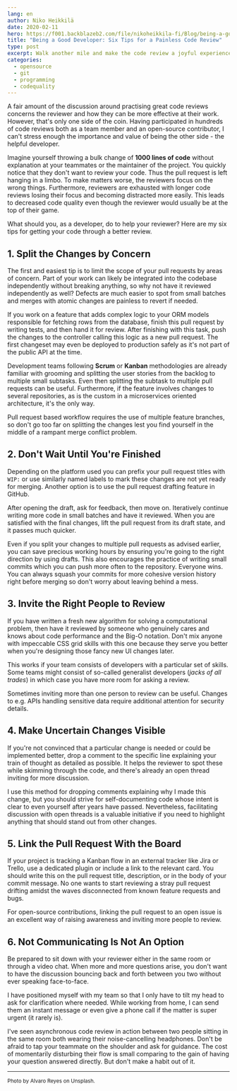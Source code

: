 ```yaml
---
lang: en
author: Niko Heikkilä
date: 2020-02-11
hero: https://f001.backblazeb2.com/file/nikoheikkila-fi/Blog/being-a-good-developer-six-tips-for-a-painless-code-review.jpg
title: "Being a Good Developer: Six Tips for a Painless Code Review"
type: post
excerpt: Walk another mile and make the code review a joyful experience.
categories:
  - opensource
  - git
  - programming
  - codequality
---
```


A fair amount of the discussion around practising great code reviews concerns the reviewer and how they can be more effective at their work. However, that's only one side of the coin. Having participated in hundreds of code reviews both as a team member and an open-source contributor, I can't stress enough the importance and value of being the other side - the helpful developer.

Imagine yourself throwing a bulk change of **1000 lines of code** without explanation at your teammates or the maintainer of the project. You quickly notice that they don't want to review your code. Thus the pull request is left hanging in a limbo. To make matters worse, the reviewers focus on the wrong things. Furthermore, reviewers are exhausted with longer code reviews losing their focus and becoming distracted more easily. This leads to decreased code quality even though the reviewer would usually be at the top of their game.

What should you, as a developer, do to help your reviewer? Here are my six tips for getting your code through a better review.

## 1. Split the Changes by Concern

The first and easiest tip is to limit the scope of your pull requests by areas of concern. Part of your work can likely be integrated into the codebase independently without breaking anything, so why not have it reviewed independently as well? Defects are much easier to spot from small batches and merges with atomic changes are painless to revert if needed.

If you work on a feature that adds complex logic to your ORM models responsible for fetching rows from the database, finish this pull request by writing tests, and then hand it for review. After finishing with this task, push the changes to the controller calling this logic as a new pull request. The first changeset may even be deployed to production safely as it's not part of the public API at the time.

Development teams following **Scrum** or **Kanban** methodologies are already familiar with grooming and splitting the user stories from the backlog to multiple small subtasks. Even then splitting the subtask to multiple pull requests can be useful. Furthermore, if the feature involves changes to several repositories, as is the custom in a microservices oriented architecture, it's the only way.

Pull request based workflow requires the use of multiple feature branches, so don't go too far on splitting the changes lest you find yourself in the middle of a rampant merge conflict problem.

## 2. Don't Wait Until You're Finished

Depending on the platform used you can prefix your pull request titles with `WIP:` or use similarly named labels to mark these changes are not yet ready for merging. Another option is to use the pull request drafting feature in GitHub.

After opening the draft, ask for feedback, then move on. Iteratively continue writing more code in small batches and have it reviewed. When you are satisfied with the final changes, lift the pull request from its draft state, and it passes much quicker.

Even if you split your changes to multiple pull requests as advised earlier, you can save precious working hours by ensuring you're going to the right direction by using drafts. This also encourages the practice of writing small commits which you can push more often to the repository. Everyone wins. You can always squash your commits for more cohesive version history right before merging so don't worry about leaving behind a mess.

## 3. Invite the Right People to Review

If you have written a fresh new algorithm for solving a computational problem, then have it reviewed by someone who genuinely cares and knows about code performance and the Big-O notation. Don't mix anyone with impeccable CSS grid skills with this one because they serve you better when you're designing those fancy new UI changes later.

This works if your team consists of developers with a particular set of skills. Some teams might consist of so-called generalist developers (_jacks of all trades_) in which case you have more room for asking a review.

Sometimes inviting more than one person to review can be useful. Changes to e.g. APIs handling sensitive data require additional attention for security details.

## 4. Make Uncertain Changes Visible

If you're not convinced that a particular change is needed or could be implemented better, drop a comment to the specific line explaining your train of thought as detailed as possible. It helps the reviewer to spot these while skimming through the code, and there's already an open thread inviting for more discussion.

I use this method for dropping comments explaining why I made this change, but you should strive for self-documenting code whose intent is clear to even yourself after years have passed. Nevertheless, facilitating discussion with open threads is a valuable initiative if you need to highlight anything that should stand out from other changes.

## 5. Link the Pull Request With the Board

If your project is tracking a Kanban flow in an external tracker like Jira or Trello, use a dedicated plugin or include a link to the relevant card. You should write this on the pull request title, description, or in the body of your commit message. No one wants to start reviewing a stray pull request drifting amidst the waves disconnected from known feature requests and bugs.

For open-source contributions, linking the pull request to an open issue is an excellent way of raising awareness and inviting more people to review.

## 6. Not Communicating Is Not An Option

Be prepared to sit down with your reviewer either in the same room or through a video chat. When more and more questions arise, you don't want to have the discussion bouncing back and forth between you two without ever speaking face-to-face.

I have positioned myself with my team so that I only have to tilt my head to ask for clarification where needed. While working from home, I can send them an instant message or even give a phone call if the matter is super urgent (it rarely is).

I've seen asynchronous code review in action between two people sitting in the same room both wearing their noise-cancelling headphones. Don't be afraid to tap your teammate on the shoulder and ask for guidance. The cost of momentarily disturbing their flow is small comparing to the gain of having your question answered directly. But don't make a habit out of it.

---

<small>Photo by Alvaro Reyes on Unsplash.</small>
